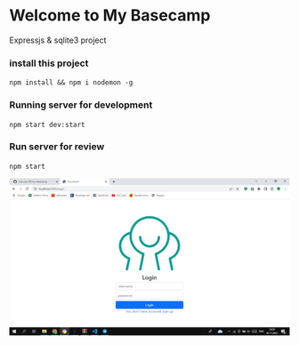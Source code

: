 # Welcome to My Basecamp
Expressjs & sqlite3 project


### install this project
```
npm install && npm i nodemon -g
```

### Running server for development
```
npm start dev:start
```
### Run server for review
```
npm start
```

<img align="center" alt="image" src="./images/Login.jpg">
